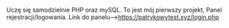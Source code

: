 Uczę się samodzielnie PHP oraz mySQL. To jest mój pierwszy projekt, Panel rejestracji/logowania. Link do panelu-->https://patrykowytest.xyz/login.php

